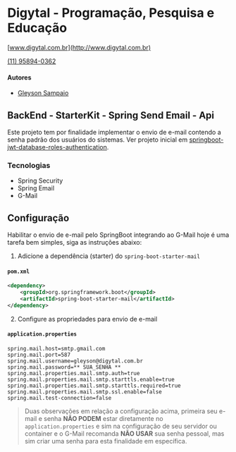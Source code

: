 # Digytal - Programação, Pesquisa e Educação
[www.digytal.com.br](http://www.digytal.com.br)

[(11) 95894-0362](https://api.whatsapp.com/send?phone=5511958940362)


#### Autores
- [Gleyson Sampaio](https://github.com/glysns)

## BackEnd - StarterKit - Spring Send Email - Api

Este projeto tem por finalidade implementar o envio de e-mail contendo a senha padrão dos usuários do sistemas. Ver projeto inicial em [springboot-jwt-database-roles-authentication](https://github.com/glysns/backend-stater-kit/tree/main/spring/springboot-jwt-database-roles-authentication).

### Tecnologias

* Spring Security
* Spring Email
* G-Mail

## Configuração

Habilitar o envio de e-mail pelo SpringBoot integrando ao G-Mail hoje é uma tarefa bem simples, siga as instruções abaixo:

1. Adicione a dependência (starter) do `spring-boot-starter-mail`

#### **`pom.xml`**
```xml
<dependency>
    <groupId>org.springframework.boot</groupId>
    <artifactId>spring-boot-starter-mail</artifactId>
</dependency>
```

2. Configure as propriedades para envio de e-mail

#### **`application.properties`**
```shell
spring.mail.host=smtp.gmail.com
spring.mail.port=587
spring.mail.username=gleyson@digytal.com.br
spring.mail.password=** SUA_SENHA **
spring.mail.properties.mail.smtp.auth=true
spring.mail.properties.mail.smtp.starttls.enable=true
spring.mail.properties.mail.smtp.starttls.required=true
spring.mail.properties.mail.smtp.ssl.enable=false
spring.mail.test-connection=false
```

>Duas observações em relação a configuração acima, primeira seu e-mail e senha **NÃO PODEM** estar diretamente no `application.properties` e sim na configuração de seu servidor ou container e o G-Mail recomanda **NÃO USAR** sua senha pessoal, mas sim criar uma senha para esta finalidade em específica.